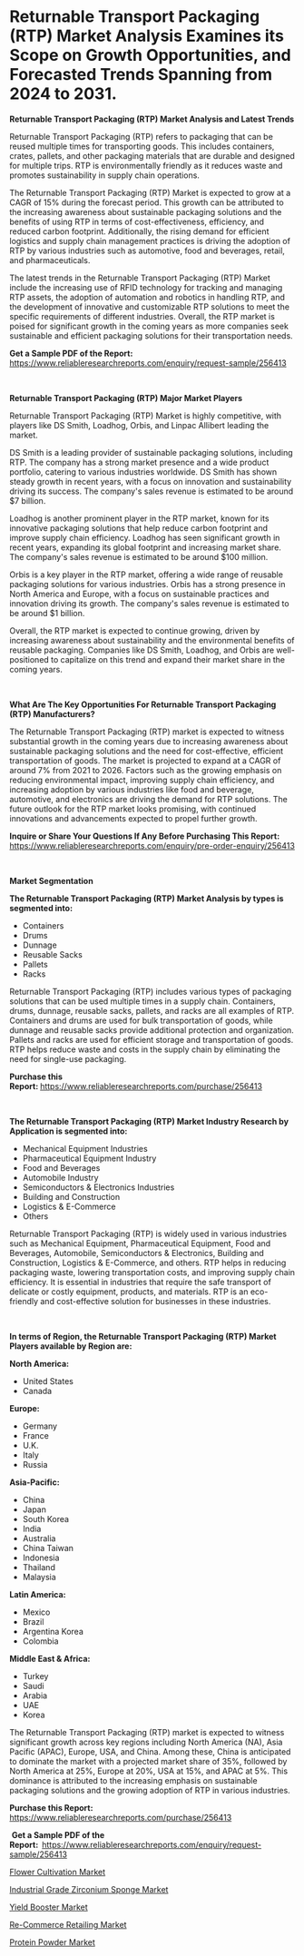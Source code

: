 <p><h1>Returnable Transport Packaging (RTP) Market Analysis Examines its Scope on Growth Opportunities, and Forecasted Trends Spanning from 2024 to 2031.</h1></p><p><strong>Returnable Transport Packaging (RTP) Market Analysis and Latest Trends</strong></p>
<p><p>Returnable Transport Packaging (RTP) refers to packaging that can be reused multiple times for transporting goods. This includes containers, crates, pallets, and other packaging materials that are durable and designed for multiple trips. RTP is environmentally friendly as it reduces waste and promotes sustainability in supply chain operations.</p><p>The Returnable Transport Packaging (RTP) Market is expected to grow at a CAGR of 15% during the forecast period. This growth can be attributed to the increasing awareness about sustainable packaging solutions and the benefits of using RTP in terms of cost-effectiveness, efficiency, and reduced carbon footprint. Additionally, the rising demand for efficient logistics and supply chain management practices is driving the adoption of RTP by various industries such as automotive, food and beverages, retail, and pharmaceuticals.</p><p>The latest trends in the Returnable Transport Packaging (RTP) Market include the increasing use of RFID technology for tracking and managing RTP assets, the adoption of automation and robotics in handling RTP, and the development of innovative and customizable RTP solutions to meet the specific requirements of different industries. Overall, the RTP market is poised for significant growth in the coming years as more companies seek sustainable and efficient packaging solutions for their transportation needs.</p></p>
<p><strong>Get a Sample PDF of the Report:&nbsp;</strong> <a href="https://www.reliableresearchreports.com/enquiry/request-sample/256413">https://www.reliableresearchreports.com/enquiry/request-sample/256413</a></p>
<p>&nbsp;</p>
<p><strong>Returnable Transport Packaging (RTP) Major Market Players</strong></p>
<p><p>Returnable Transport Packaging (RTP) Market is highly competitive, with players like DS Smith, Loadhog, Orbis, and Linpac Allibert leading the market. </p><p>DS Smith is a leading provider of sustainable packaging solutions, including RTP. The company has a strong market presence and a wide product portfolio, catering to various industries worldwide. DS Smith has shown steady growth in recent years, with a focus on innovation and sustainability driving its success. The company's sales revenue is estimated to be around $7 billion.</p><p>Loadhog is another prominent player in the RTP market, known for its innovative packaging solutions that help reduce carbon footprint and improve supply chain efficiency. Loadhog has seen significant growth in recent years, expanding its global footprint and increasing market share. The company's sales revenue is estimated to be around $100 million.</p><p>Orbis is a key player in the RTP market, offering a wide range of reusable packaging solutions for various industries. Orbis has a strong presence in North America and Europe, with a focus on sustainable practices and innovation driving its growth. The company's sales revenue is estimated to be around $1 billion.</p><p>Overall, the RTP market is expected to continue growing, driven by increasing awareness about sustainability and the environmental benefits of reusable packaging. Companies like DS Smith, Loadhog, and Orbis are well-positioned to capitalize on this trend and expand their market share in the coming years.</p></p>
<p>&nbsp;</p>
<p><strong>What Are The Key Opportunities For Returnable Transport Packaging (RTP) Manufacturers?</strong></p>
<p><p>The Returnable Transport Packaging (RTP) market is expected to witness substantial growth in the coming years due to increasing awareness about sustainable packaging solutions and the need for cost-effective, efficient transportation of goods. The market is projected to expand at a CAGR of around 7% from 2021 to 2026. Factors such as the growing emphasis on reducing environmental impact, improving supply chain efficiency, and increasing adoption by various industries like food and beverage, automotive, and electronics are driving the demand for RTP solutions. The future outlook for the RTP market looks promising, with continued innovations and advancements expected to propel further growth.</p></p>
<p><strong>Inquire or Share Your Questions If Any Before Purchasing This Report:</strong> <a href="https://www.reliableresearchreports.com/enquiry/pre-order-enquiry/256413">https://www.reliableresearchreports.com/enquiry/pre-order-enquiry/256413</a></p>
<p>&nbsp;</p>
<p><strong>Market Segmentation</strong></p>
<p><strong>The Returnable Transport Packaging (RTP) Market Analysis by types is segmented into:</strong></p>
<p><ul><li>Containers</li><li>Drums</li><li>Dunnage</li><li>Reusable Sacks</li><li>Pallets</li><li>Racks</li></ul></p>
<p><p>Returnable Transport Packaging (RTP) includes various types of packaging solutions that can be used multiple times in a supply chain. Containers, drums, dunnage, reusable sacks, pallets, and racks are all examples of RTP. Containers and drums are used for bulk transportation of goods, while dunnage and reusable sacks provide additional protection and organization. Pallets and racks are used for efficient storage and transportation of goods. RTP helps reduce waste and costs in the supply chain by eliminating the need for single-use packaging.</p></p>
<p><strong>Purchase this Report:&nbsp;</strong><a href="https://www.reliableresearchreports.com/purchase/256413">https://www.reliableresearchreports.com/purchase/256413</a></p>
<p>&nbsp;</p>
<p><strong>The Returnable Transport Packaging (RTP) Market Industry Research by Application is segmented into:</strong></p>
<p><ul><li>Mechanical Equipment Industries</li><li>Pharmaceutical Equipment Industry</li><li>Food and Beverages</li><li>Automobile Industry</li><li>Semiconductors & Electronics Industries</li><li>Building and Construction</li><li>Logistics & E-Commerce</li><li>Others</li></ul></p>
<p><p>Returnable Transport Packaging (RTP) is widely used in various industries such as Mechanical Equipment, Pharmaceutical Equipment, Food and Beverages, Automobile, Semiconductors & Electronics, Building and Construction, Logistics & E-Commerce, and others. RTP helps in reducing packaging waste, lowering transportation costs, and improving supply chain efficiency. It is essential in industries that require the safe transport of delicate or costly equipment, products, and materials. RTP is an eco-friendly and cost-effective solution for businesses in these industries.</p></p>
<p>&nbsp;</p>
<p><strong>In terms of Region, the Returnable Transport Packaging (RTP) Market Players available by Region are:</strong></p>
<p>
    <p> <strong> North America: </strong>
        <ul>
            <li>United States</li>
            <li>Canada</li>
        </ul>
        </p> 
    <p> <strong> Europe: </strong>
        <ul>
            <li>Germany</li>
            <li>France</li>
            <li>U.K.</li>
            <li>Italy</li>
            <li>Russia</li>
        </ul>
        </p> 
    <p> <strong> Asia-Pacific: </strong>
        <ul>
            <li>China</li>
            <li>Japan</li>
            <li>South Korea</li>
            <li>India</li>
            <li>Australia</li>
            <li>China Taiwan</li>
            <li>Indonesia</li>
            <li>Thailand</li>
            <li>Malaysia</li>
        </ul>
        </p> 
    <p> <strong> Latin America: </strong>
        <ul>
            <li>Mexico</li>
            <li>Brazil</li>
            <li>Argentina Korea</li>
            <li>Colombia</li>
        </ul>
        </p> 
    <p> <strong> Middle East & Africa: </strong>
        <ul>
            <li>Turkey</li>
            <li>Saudi</li>
            <li>Arabia</li>
            <li>UAE</li>
            <li>Korea</li>
        </ul>
    </p>
    </p>
<p><p>The Returnable Transport Packaging (RTP) market is expected to witness significant growth across key regions including North America (NA), Asia Pacific (APAC), Europe, USA, and China. Among these, China is anticipated to dominate the market with a projected market share of 35%, followed by North America at 25%, Europe at 20%, USA at 15%, and APAC at 5%. This dominance is attributed to the increasing emphasis on sustainable packaging solutions and the growing adoption of RTP in various industries.</p></p>
<p><strong>Purchase this Report: </strong><a href="https://www.reliableresearchreports.com/purchase/256413">https://www.reliableresearchreports.com/purchase/256413</a></p>
<p>&nbsp;<strong>Get a Sample PDF of the Report:&nbsp;&nbsp;</strong><a href="https://www.reliableresearchreports.com/enquiry/request-sample/256413">https://www.reliableresearchreports.com/enquiry/request-sample/256413</a></p>
<p><strong></strong></p>
<p><p><a href="https://noble-drawer-34c.notion.site/Flower-Cultivation-Market-Size-Growth-Outlook-from-2024-to-2031-projecting-at-Market-s-Trends-Anal-74c6dd73673c4cf8a1ba9f1d8da92b12">Flower Cultivation Market</a></p><p><a href="https://view.publitas.com/reportprime-1/industrial-grade-zirconium-sponge-market-provides-a-comprehensive-analysis-including-a-macro-overview-of-the-market-as-well-as-micro-details-such-as-market-size-and-competitive-landscape/">Industrial Grade Zirconium Sponge Market</a></p><p><a href="https://iodized-pantydraco-05c.notion.site/Yield-Booster-Market-Offer-Valuable-Insights-into-Market-Size-Market-Share-Market-Trends-and-Proj-a3df251ef05f4d73947780852610e718">Yield Booster Market</a></p><p><a href="https://github.com/brentleyjimmiealvaradoz4l1rea/Market-Research-Report-List-1/blob/main/re-commerce-retailing-market.md">Re-Commerce Retailing Market</a></p><p><a href="https://github.com/eeaveuhhh/Market-Research-Report-List-1/blob/main/protein-powder-market.md">Protein Powder Market</a></p></p>